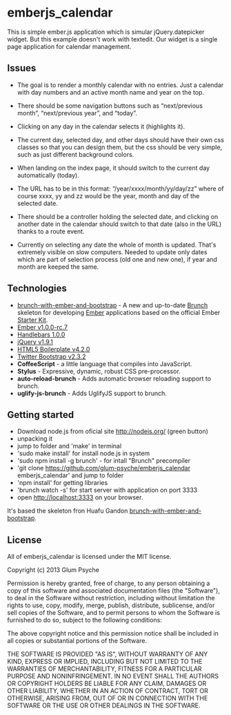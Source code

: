 # emberjs_calendar
This is simple ember.js application which is simular jQuery.datepicker widget.
But this example doesn't work with textedit.
Our widget is a single page application for calendar management.

## Issues
- The goal is to render a monthly calendar with no entries. Just a calendar with day numbers and an active month name and year on the top.

- There should be some navigation buttons such as “next/previous month”, “next/previous year”, and “today”.

- Clicking on any day in the calendar selects it (highlights it).

- The current day, selected day, and other days should have their own css classes so that you can design them, but the css should be very simple, such as just different background colors.

- When landing on the index page, it should switch to the current day automatically (today).

- The URL has to be in this format: “/year/xxxx/month/yy/day/zz” where of course xxxx, yy and zz would be the year, month and day of the selected date.

- There should be a controller holding the selected date, and clicking on another date in the calendar should switch to that date (also in the URL) thanks to a route event.

- Currently on selecting any date the whole of month is updated. That's extremely visible on slow computers. Needed to update only dates which are part of selection process (old one and new one), if year and month are keeped the same.

## Technologies
- [brunch-with-ember-and-bootstrap](https://github.com/huafu/brunch-with-ember-and-bootstrap) - A new and up-to-date [Brunch](http://brunch.io) skeleton for developing [Ember](http://emberjs.com) applications based on the official Ember [Starter Kit](https://github.com/emberjs/starter-kit/archive/master.zip).
- [Ember v1.0.0-rc.7](http://emberjs.com)
- [Handlebars 1.0.0](http://handlebarsjs.com)
- [jQuery v1.9.1](http://jquery.com)
- [HTML5 Boilerplate v4.2.0](http://html5boilerplate.com)
- [Twitter Bootstrap v2.3.2](https://github.com/twitter/bootstrap)
- **CoffeeScript** - a little language that compiles into JavaScript.
- **Stylus** - Expressive, dynamic, robust CSS pre-processor.
- **auto-reload-brunch** - Adds automatic browser reloading support to brunch.
- **uglify-js-brunch** - Adds UglifyJS support to brunch.

## Getting started
- Download node.js from oficial site http://nodejs.org/ (green button)
- unpacking it
- jump to folder and 'make' in terminal
- 'sudo make install' for install node.js in system
- 'sudo npm install -g brunch' - for intall "Brunch" precompiler
- 'git clone https://github.com/glum-psyche/emberjs_calendar emberjs_calendar' and jump to folder
- 'npm install' for getting libraries
- 'brunch watch -s' for start server with application on port 3333
- open [http://localhost:3333](http://localhost:3333) on your browser.

It's based the skeleton fron Huafu Gandon [brunch-with-ember-and-bootstrap](https://github.com/huafu/brunch-with-ember-and-bootstrap).


## License
All of emberjs_calendar is licensed under the MIT license.

Copyright (c) 2013 Glum Psyche

Permission is hereby granted, free of charge, to any person obtaining a copy of this software and associated documentation files (the "Software"), to deal in the Software without restriction, including without limitation the rights to use, copy, modify, merge, publish, distribute, sublicense, and/or sell copies of the Software, and to permit persons to whom the Software is furnished to do so, subject to the following conditions:

The above copyright notice and this permission notice shall be included in all copies or substantial portions of the Software.

THE SOFTWARE IS PROVIDED "AS IS", WITHOUT WARRANTY OF ANY KIND, EXPRESS OR IMPLIED, INCLUDING BUT NOT LIMITED TO THE WARRANTIES OF MERCHANTABILITY, FITNESS FOR A PARTICULAR PURPOSE AND NONINFRINGEMENT. IN NO EVENT SHALL THE AUTHORS OR COPYRIGHT HOLDERS BE LIABLE FOR ANY CLAIM, DAMAGES OR OTHER LIABILITY, WHETHER IN AN ACTION OF CONTRACT, TORT OR OTHERWISE, ARISING FROM, OUT OF OR IN CONNECTION WITH THE SOFTWARE OR THE USE OR OTHER DEALINGS IN THE SOFTWARE.
